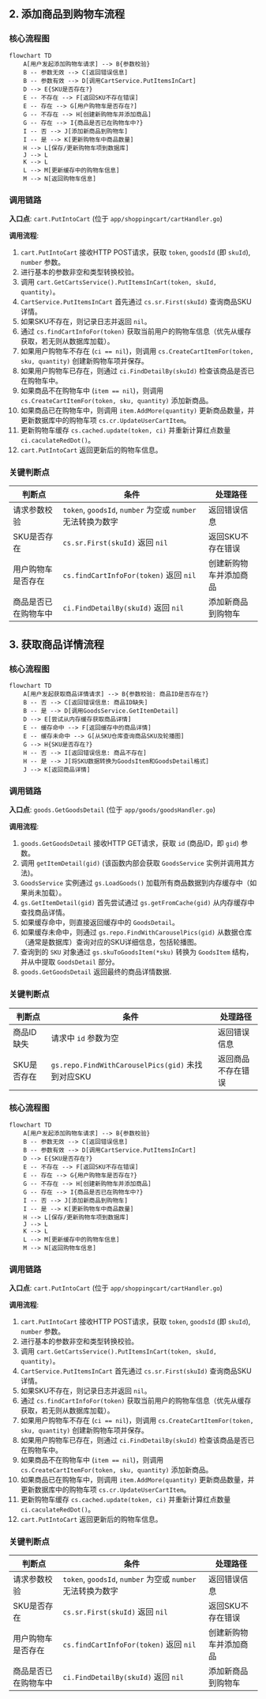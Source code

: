 ## 2. 添加商品到购物车流程

### 核心流程图

```mermaid
flowchart TD
    A[用户发起添加购物车请求] --> B{参数校验}
    B -- 参数无效 --> C[返回错误信息]
    B -- 参数有效 --> D[调用CartService.PutItemsInCart]
    D --> E{SKU是否存在?}
    E -- 不存在 --> F[返回SKU不存在错误]
    E -- 存在 --> G[用户购物车是否存在?]
    G -- 不存在 --> H[创建新购物车并添加商品]
    G -- 存在 --> I{商品是否已在购物车中?}
    I -- 否 --> J[添加新商品到购物车]
    I -- 是 --> K[更新购物车中商品数量]
    H --> L[保存/更新购物车项到数据库]
    J --> L
    K --> L
    L --> M[更新缓存中的购物车信息]
    M --> N[返回购物车信息]
```

### 调用链路

**入口点**: `cart.PutIntoCart` (位于 `app/shoppingcart/cartHandler.go`)

**调用流程**:
1.  `cart.PutIntoCart` 接收HTTP POST请求，获取 `token`, `goodsId` (即 `skuId`), `number` 参数。
2.  进行基本的参数非空和类型转换校验。
3.  调用 `cart.GetCartsService().PutItemsInCart(token, skuId, quantity)`。
4.  `CartService.PutItemsInCart` 首先通过 `cs.sr.First(skuId)` 查询商品SKU详情。
5.  如果SKU不存在，则记录日志并返回 `nil`。
6.  通过 `cs.findCartInfoFor(token)` 获取当前用户的购物车信息（优先从缓存获取，若无则从数据库加载）。
7.  如果用户购物车不存在 (`ci == nil`)，则调用 `cs.CreateCartItemFor(token, sku, quantity)` 创建新购物车项并保存。
8.  如果用户购物车已存在，则通过 `ci.FindDetailBy(skuId)` 检查该商品是否已在购物车中。
9.  如果商品不在购物车中 (`item == nil`)，则调用 `cs.CreateCartItemFor(token, sku, quantity)` 添加新商品。
10. 如果商品已在购物车中，则调用 `item.AddMore(quantity)` 更新商品数量，并更新数据库中的购物车项 `cs.cr.UpdateUserCartItem`。
11. 更新购物车缓存 `cs.cached.update(token, ci)` 并重新计算红点数量 `ci.caculateRedDot()`。
12. `cart.PutIntoCart` 返回更新后的购物车信息。

### 关键判断点

| 判断点 | 条件 | 处理路径 |
|---|---|---|
| 请求参数校验 | `token`, `goodsId`, `number` 为空或 `number` 无法转换为数字 | 返回错误信息 |
| SKU是否存在 | `cs.sr.First(skuId)` 返回 `nil` | 返回SKU不存在错误 |
| 用户购物车是否存在 | `cs.findCartInfoFor(token)` 返回 `nil` | 创建新购物车并添加商品 |
| 商品是否已在购物车中 | `ci.FindDetailBy(skuId)` 返回 `nil` | 添加新商品到购物车 |


## 3. 获取商品详情流程

### 核心流程图

```mermaid
flowchart TD
    A[用户发起获取商品详情请求] --> B{参数校验: 商品ID是否存在?}
    B -- 否 --> C[返回错误信息: 商品ID缺失]
    B -- 是 --> D[调用GoodsService.GetItemDetail]
    D --> E[尝试从内存缓存获取商品详情]
    E -- 缓存命中 --> F[返回缓存中的商品详情]
    E -- 缓存未命中 --> G[从SKU仓库查询商品SKU及轮播图]
    G --> H{SKU是否存在?}
    H -- 否 --> I[返回错误信息: 商品不存在]
    H -- 是 --> J[将SKU数据转换为GoodsItem和GoodsDetail格式]
    J --> K[返回商品详情]
```

### 调用链路

**入口点**: `goods.GetGoodsDetail` (位于 `app/goods/goodsHandler.go`)

**调用流程**:
1.  `goods.GetGoodsDetail` 接收HTTP GET请求，获取 `id` (商品ID，即 `gid`) 参数。
2.  调用 `getItemDetail(gid)` (该函数内部会获取 `GoodsService` 实例并调用其方法)。
3.  `GoodsService` 实例通过 `gs.LoadGoods()` 加载所有商品数据到内存缓存中（如果尚未加载）。
4.  `gs.GetItemDetail(gid)` 首先尝试通过 `gs.getFromCache(gid)` 从内存缓存中查找商品详情。
5.  如果缓存命中，则直接返回缓存中的 `GoodsDetail`。
6.  如果缓存未命中，则通过 `gs.repo.FindWithCarouselPics(gid)` 从数据仓库（通常是数据库）查询对应的SKU详细信息，包括轮播图。
7.  查询到的 `SKU` 对象通过 `gs.skuToGoodsItem(*sku)` 转换为 `GoodsItem` 结构，并从中提取 `GoodsDetail` 部分。
8.  `goods.GetGoodsDetail` 返回最终的商品详情数据.

### 关键判断点

| 判断点 | 条件 | 处理路径 |
|---|---|---|
| 商品ID缺失 | 请求中 `id` 参数为空 | 返回错误信息 |
| SKU是否存在 | `gs.repo.FindWithCarouselPics(gid)` 未找到对应SKU | 返回商品不存在错误 |


### 核心流程图

```mermaid
flowchart TD
    A[用户发起添加购物车请求] --> B{参数校验}
    B -- 参数无效 --> C[返回错误信息]
    B -- 参数有效 --> D[调用CartService.PutItemsInCart]
    D --> E{SKU是否存在?}
    E -- 不存在 --> F[返回SKU不存在错误]
    E -- 存在 --> G{用户购物车是否存在?}
    G -- 不存在 --> H[创建新购物车并添加商品]
    G -- 存在 --> I{商品是否已在购物车中?}
    I -- 否 --> J[添加新商品到购物车]
    I -- 是 --> K[更新购物车中商品数量]
    H --> L[保存/更新购物车项到数据库]
    J --> L
    K --> L
    L --> M[更新缓存中的购物车信息]
    M --> N[返回购物车信息]
```

### 调用链路

**入口点**: `cart.PutIntoCart` (位于 `app/shoppingcart/cartHandler.go`)

**调用流程**:
1.  `cart.PutIntoCart` 接收HTTP POST请求，获取 `token`, `goodsId` (即 `skuId`), `number` 参数。
2.  进行基本的参数非空和类型转换校验。
3.  调用 `cart.GetCartsService().PutItemsInCart(token, skuId, quantity)`。
4.  `CartService.PutItemsInCart` 首先通过 `cs.sr.First(skuId)` 查询商品SKU详情。
5.  如果SKU不存在，则记录日志并返回 `nil`。
6.  通过 `cs.findCartInfoFor(token)` 获取当前用户的购物车信息（优先从缓存获取，若无则从数据库加载）。
7.  如果用户购物车不存在 (`ci == nil`)，则调用 `cs.CreateCartItemFor(token, sku, quantity)` 创建新购物车项并保存。
8.  如果用户购物车已存在，则通过 `ci.FindDetailBy(skuId)` 检查该商品是否已在购物车中。
9.  如果商品不在购物车中 (`item == nil`)，则调用 `cs.CreateCartItemFor(token, sku, quantity)` 添加新商品。
10. 如果商品已在购物车中，则调用 `item.AddMore(quantity)` 更新商品数量，并更新数据库中的购物车项 `cs.cr.UpdateUserCartItem`。
11. 更新购物车缓存 `cs.cached.update(token, ci)` 并重新计算红点数量 `ci.caculateRedDot()`。
12. `cart.PutIntoCart` 返回更新后的购物车信息。

### 关键判断点

| 判断点 | 条件 | 处理路径 |
|---|---|---|
| 请求参数校验 | `token`, `goodsId`, `number` 为空或 `number` 无法转换为数字 | 返回错误信息 |
| SKU是否存在 | `cs.sr.First(skuId)` 返回 `nil` | 返回SKU不存在错误 |
| 用户购物车是否存在 | `cs.findCartInfoFor(token)` 返回 `nil` | 创建新购物车并添加商品 |
| 商品是否已在购物车中 | `ci.FindDetailBy(skuId)` 返回 `nil` | 添加新商品到购物车 |